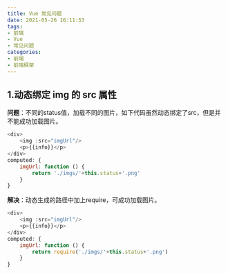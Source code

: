 ```yaml
---
title: Vue 常见问题
date: 2021-05-26 16:11:53
tags:
- 前端
- Vue
- 常见问题
categories:
- 前端
- 前端框架
---
```


## 1.动态绑定 img 的 src 属性

**问题**：不同的status值，加载不同的图片，如下代码虽然动态绑定了src，但是并不能成功加载图片。

```js
<div>
    <img :src="imgUrl"/>
    <p>{{info}}</p>
</div>
computed: {
    imgUrl: function () {
        return './imgs/'+this.status+'.png'
    }
}
```

<!-- more -->

**解决**：动态生成的路径中加上require，可成功加载图片。

```js
<div>
    <img :src="imgUrl"/>
    <p>{{info}}</p>
</div>
computed: {
    imgUrl: function () {
        return require('./imgs/'+this.status+'.png')
    }
}
```

